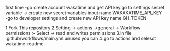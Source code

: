 first time 
-go create account wakatime and get API key.go to settings secret variable -> create new secret variables input name WAKAKATIME_API_KEY
-go to developer settings and create new API key name GH_TOKEN

1.Fork This repository 
2.Setting -> actions ->general -> Workflow permissions > Select -> read and writes permissions
3.in file .github/workflows/main.yml.unused you can 
4.go to actions and selesct wakatime-readme 

